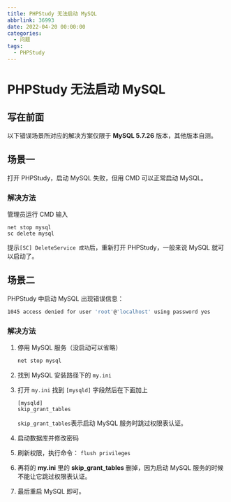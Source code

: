 ```yaml
---
title: PHPStudy 无法启动 MySQL
abbrlink: 36993
date: 2022-04-20 00:00:00
categories:
  - 问题
tags:
  - PHPStudy
---
```


# PHPStudy 无法启动 MySQL

## 写在前面

以下错误场景所对应的解决方案仅限于 **MySQL 5.7.26** 版本，其他版本自测。

## 场景一

打开 PHPStudy，启动 MySQL 失败，但用 CMD 可以正常启动 MySQL。

### 解决方法

管理员运行 CMD 输入

```
net stop mysql
sc delete mysql
```

提示`[SC] DeleteService 成功`后，重新打开 PHPStudy，一般来说 MySQL 就可以启动了。

## 场景二

PHPStudy 中启动 MySQL 出现错误信息：

```sh
1045 access denied for user 'root'@'localhost' using password yes
```

### 解决方法

1. 停用 MySQL 服务（没启动可以省略）

     ```sh
     net stop mysql
     ```

2. 找到 MySQL 安装路径下的 `my.ini`

3. 打开 `my.ini` 找到 `[mysqld]` 字段然后在下面加上 

     ```
     [mysqld]
     skip_grant_tables
     ```

     `skip_grant_tables`表示启动 MySQL 服务时跳过权限表认证。

4. 启动数据库并修改密码

5. 刷新权限，执行命令： `flush privileges`

6. 再将的 **my.ini** 里的 **skip_grant_tables** 删掉，因为启动 MySQL 服务的时候不能让它跳过权限表认证。

7. 最后重启 MySQL 即可。
